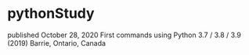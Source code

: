 # pythonStudy
published October 28, 2020
First commands using Python 3.7 / 3.8 / 3.9
(2019) Barrie, Ontario, Canada
